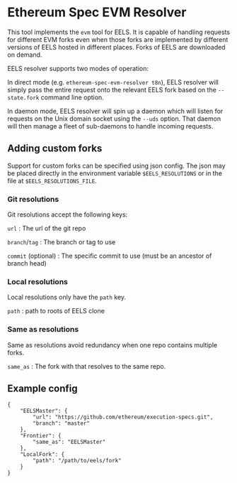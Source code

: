 # Ethereum Spec EVM Resolver

This tool implements the `evm` tool for EELS. It is capable of handling
requests for different EVM forks even when those forks are implemented by
different versions of EELS hosted in different places. Forks of EELS are
downloaded on demand.

EELS resolver supports two modes of operation:

In direct mode (e.g. `ethereum-spec-evm-resolver t8n`), EELS resolver
will simply pass the entire request onto the relevant EELS fork based on the
`--state.fork` command line option.

In daemon mode, EELS resolver will spin up a daemon which will listen for
requests on the Unix domain socket using the `--uds` option. That daemon will
then manage a fleet of sub-daemons to handle incoming requests.

## Adding custom forks

Support for custom forks can be specified using json config. The json may be
placed directly in the environment variable `$EELS_RESOLUTIONS` or in the file
at `$EELS_RESOLUTIONS_FILE`.

### Git resolutions

Git resolutions accept the following keys:

`url`
: The url of the git repo

`branch`/`tag`
: The branch or tag to use

`commit` (optional)
: The specific commit to use (must be an ancestor of
branch head)

### Local resolutions

Local resolutions only have the `path` key.

`path`
: path to roots of EELS clone

###  Same as resolutions

Same as resolutions avoid redundancy when one repo contains multiple forks.

`same_as`
: The fork with that resolves to the same repo.

## Example config
```
{
    "EELSMaster": {
        "url": "https://github.com/ethereum/execution-specs.git",
        "branch": "master"
    },
    "Frontier": {
        "same_as": "EELSMaster"
    },
    "LocalFork": {
        "path": "/path/to/eels/fork"
    }    
}
```

